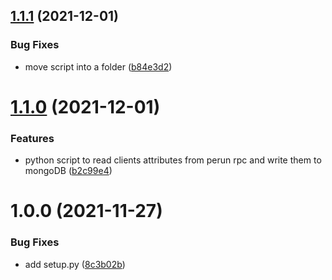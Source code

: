 ## [1.1.1](https://github.com/CESNET/spreg-satosa-sync/compare/v1.1.0...v1.1.1) (2021-12-01)


### Bug Fixes

* move script into a folder ([b84e3d2](https://github.com/CESNET/spreg-satosa-sync/commit/b84e3d2cd42d1e9161fb25d9069b814fe58222e5))

# [1.1.0](https://github.com/CESNET/spreg-satosa-sync/compare/v1.0.0...v1.1.0) (2021-12-01)


### Features

* python script to read clients attributes from perun rpc and write them to mongoDB ([b2c99e4](https://github.com/CESNET/spreg-satosa-sync/commit/b2c99e431b40409b042b6ff1939856964d5164b2))

# 1.0.0 (2021-11-27)

### Bug Fixes

- add setup.py ([8c3b02b](https://github.com/CESNET/spreg-satosa-sync/commit/8c3b02b981c6054c484554742853f62acaebb51a))
